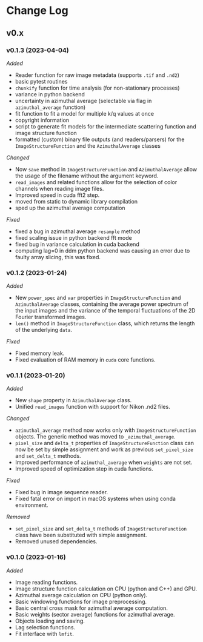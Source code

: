 
Change Log
==========

v0.x
----

### v0.1.3 (2023-04-04)

*Added*

* Reader function for raw image metadata (supports `.tif` and `.nd2`)
* basic pytest routines
* `chunkify` function for time analysis (for non-stationary processes)
* variance in python backend
* uncertainty in azimuthal average (selectable via flag in `azimuthal_average` function)
* fit function to fit a model for multiple k/q values at once
* copyright information
* script to generate fit models for the intermediate scattering function and image structure function
* formatted (custom) binary file outputs (and readers/parsers) for the `ImageStructureFunction` and the `AzimuthalAverage` classes


*Changed*

* Now `save` method in `ImageStructureFunction` and `AzimuthalAverage` allow the usage of the filename without the argument keyword.
* `read_images` and related functions allow for the selection of color channels when reading image files.
* Improved speed in cuda fft2 step.
* moved from static to dynamic library compilation 
* sped up the azimuthal average computation 

*Fixed* 

* fixed a bug in azimuthal average `resample` method
* fixed scaling issue in python backend fft mode
* fixed bug in variance calculation in cuda backend
* computing lag=0 in ddm python backend was causing an error due to faulty array slicing, this was fixed. 

[comment]: <> (*Deprecated*)

[comment]: <> (*Removed*)

### v0.1.2 (2023-01-24)

*Added*

* New `power_spec` and `var` properties in `ImageStructureFunction` and `AzimuthalAverage` classes, containing the average power spectrum of the input images and the variance of the temporal fluctuations of the 2D Fourier transformed images.
* `len()` method in `ImageStructureFunction` class, which returns the length of the underlying `data`.

[comment]: <> (*Changed*)

*Fixed*

* Fixed memory leak.
* Fixed evaluation of RAM memory in `cuda` core functions.

[comment]: <> (*Deprecated*)

[comment]: <> (*Removed*)

### v0.1.1 (2023-01-20)

*Added*

* New `shape` property in `AzimuthalAverage` class.
* Unified `read_images` function with support for Nikon .nd2 files.

*Changed*

* `azimuthal_average` method now works only with `ImageStructureFunction` objects. The generic method was moved to `_azimuthal_average`.
* `pixel_size` and `delta_t` properties of `ImageStructureFunction` class can now be set by simple assignment and work as previous `set_pixel_size` and `set_delta_t` methods.
* Improved performance of `azimuthal_average` when `weights` are not set.
* Improved speed of optimization step in cuda functions.

*Fixed*

* Fixed bug in image sequence reader.
* Fixed fatal error on import in macOS systems when using conda environment.

[comment]: <> (*Deprecated*)

*Removed*

* `set_pixel_size` and `set_delta_t` methods of `ImageStructureFunction` class have been substituted with simple assignment.
* Removed unused dependencies.

### v0.1.0 (2023-01-16)

*Added*

* Image reading functions.
* Image structure function calculation on CPU (python and C++) and GPU.
* Azimuthal average calculation on CPU (python only).
* Basic windowing functions for image preprocessing.
* Basic central cross mask for azimuthal average computation.
* Basic weights (sector average) functions for azimuthal average.
* Objects loading and saving.
* Lag selection functions.
* Fit interface with `lmfit`.

[comment]: <> (*Changed*)

[comment]: <> (*Fixed*)

[comment]: <> (*Deprecated*)

[comment]: <> (*Removed*)
